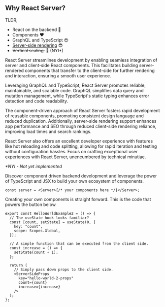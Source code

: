 ## Why React Server?

TLDR;

- React on the backend 🙌
- Components ❤️
- GraphQL and TypeScript 😍
- [Server-side rendering](/SSR) 😎
- ~~Vertical scaling.~~ 🚀 (NYI\*)

React Server streamlines development by enabling seamless integration of server and client-side React components. This facilitates building server-rendered components that transfer to the client-side for further rendering and interaction, ensuring a smooth user experience.

Leveraging GraphQL and TypeScript, React Server promotes reliable, maintainable, and scalable code. GraphQL simplifies data query and mutation management, while TypeScript's static typing enhances error detection and code readability.

The component-driven approach of React Server fosters rapid development of reusable components, promoting consistent design language and reduced duplication. Additionally, server-side rendering support enhances app performance and SEO through reduced client-side rendering reliance, improving load times and search rankings.

React Server also offers an excellent developer experience with features like hot reloading and code splitting, allowing for rapid iteration and testing without configuration hassles. Focus on crafting exceptional user experiences with React Server, unencumbered by technical minutiae.

_\*NYI - Not yet implemented_

Discover component driven backend development and leverage the power of TypeScript and JSX to build your own ecosystem of components.

```tsx
const server = <Server>{/* your components here */}</Server>;
```

Creating your own components is straight forward. This is the code that powers the button below.

```tsx
export const HelloWorldExample2 = () => {
  // The useState hook looks familiar?
  const [count, setState] = useState(0, {
    key: "count",
    scope: Scopes.Global,
  });

  // A simple function that can be executed from the client side.
  const increase = () => {
    setState(count + 1);
  };

  return (
    // Simply pass down props to the client side.
    <ServerSideProps
      key="hello-world-2-props"
      count={count}
      increase={increase}
    />
  );
};
```
